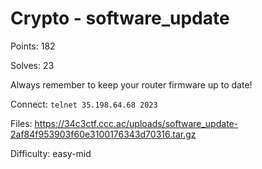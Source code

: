 # Crypto - software_update

Points: 182

Solves: 23

Always remember to keep your router firmware up to date!

Connect: `telnet 35.198.64.68 2023`

Files: https://34c3ctf.ccc.ac/uploads/software_update-2af84f953903f60e3100176343d70316.tar.gz

Difficulty: easy-mid

